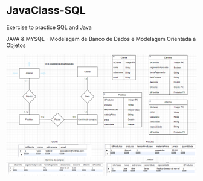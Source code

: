 # JavaClass-SQL
Exercise to practice SQL and Java

JAVA & MYSQL - Modelagem de Banco de Dados e Modelagem Orientada a Objetos

<p align="center">
    <img src="diagram/ERdiagramaFINAL22.png">
</p>
